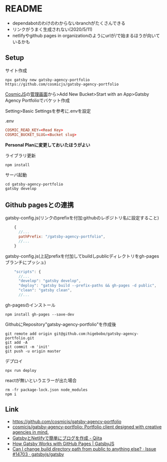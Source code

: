 # README

* dependabotのわけのわからないbranchがたくさんできる
* リンクがうまく生成されない(2020/5/11)
* netlifyやgithub pages in organizationのようにurlが/で始まるほうが向いているかも

## Setup

サイト作成

```shell
npx gatsby new gatsby-agency-portfolio https://github.com/cosmicjs/gatsby-agency-portfolio
```

[CosmicJS](https://www.cosmicjs.com/)の[管理画面](https://app.cosmicjs.com/buckets)から>Add New Bucket>Start with an App>Gatsby Agency Portfolioでバケット作成

Setting>Basic Settingsを参考に.envを設定

.env

```conf
COSMIC_READ_KEY=<Read Key>
COSMIC_BUCKET_SLUG=<Bucket slug>
```

**Personal Planに変更しておいたほうがよい**

ライブラリ更新

```shell
npm install
```

サーバ起動

```shell
cd gatsby-agency-portfolio
gatsby develop
```

## Github pagesとの連携

gatsby-config.js(リンクのprefixを付加:githubのレポジトリ名に設定すること)

```js
    {
      //...
      pathPrefix: "/gatsby-agency-portfolio",
      //...
    }
```

gatsby-config.js(上記prefixを付加してbuildしpublicディレクトリをgh-pagesブランチにプッシュ)

```js
    "scripts": {
      //...
      "develop": "gatsby develop",
      "deploy": "gatsby build --prefix-paths && gh-pages -d public",
      "clean": "gatsby clean",
      //...
```

gh-pagesのインストール

```shell
npm install gh-pages --save-dev
```

GithubにRepository"gatsby-agency-portfolio"を作成後

```shell
git remote add origin git@github.com:higebobo/gatsby-agency-portfolio.git
git add -A
git commit -m 'init'
git push -u origin master
```

デプロイ

```shell
npx run deploy
```

reactが無いというエラーが出た場合

```shell
rm -fr package-lock.json node_modules
npm i
```

## Link

* [https://github\.com/cosmicjs/gatsby\-agency\-portfolio](https://www.gatsbyjs.org/starters/cosmicjs/gatsby-agency-portfolio/)
* [cosmicjs/gatsby\-agency\-portfolio: Portfolio client designed with creative agencies in mind\.](https://github.com/cosmicjs/gatsby-agency-portfolio)
* [GatsbyとNetlifyで簡単にブログを作成 \- Qiita](https://qiita.com/k-penguin-sato/items/7554e5e7e90aa10ae225)
* [How Gatsby Works with GitHub Pages \| GatsbyJS](https://www.gatsbyjs.org/docs/how-gatsby-works-with-github-pages/)
* [Can I change build directory path from public to anything else? · Issue \#14703 · gatsbyjs/gatsby](https://github.com/gatsbyjs/gatsby/issues/14703)
